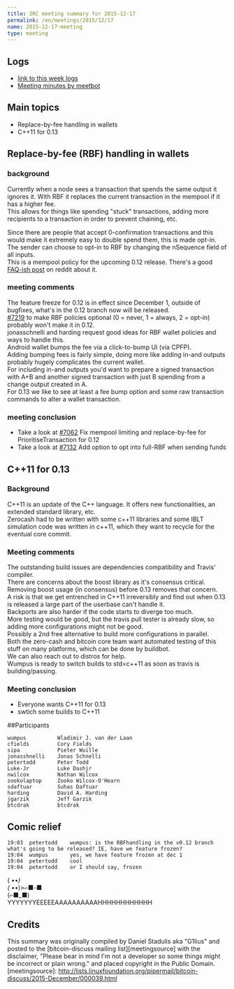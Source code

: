 ```yaml
---
title: IRC meeting summary for 2015-12-17
permalink: /en/meetings/2015/12/17
name: 2015-12-17-meeting
type: meeting
---
```

## Logs

- [link to this week logs](http://bitcoinstats.com/irc/bitcoin-dev/logs/2015/12/17#l1450378915.0)  
- [Meeting minutes by meetbot](http://www.erisian.com.au/meetbot/bitcoin-dev/2015/bitcoin-dev.2015-12-17-19.01.html) 

## Main topics  

- Replace-by-fee handling in wallets   
- C++11 for 0.13

## Replace-by-fee (RBF) handling in wallets

### background  

Currently when a node sees a transaction that spends the same output it ignores it. With RBF it replaces the current transaction in the mempool if it has a higher fee.   
This allows for things like spending "stuck" transactions, adding more recipients to a transaction in order to prevent chaining, etc.  

Since there are people that accept 0-confirmation transactions and this would make it extremely easy to double spend them, this is made opt-in.  
The sender can choose to opt-in to RBF by changing the nSequence field of all inputs.   
This is a mempool policy for the upcoming 0.12 release.
There's a good [FAQ-ish post](https://np.reddit.com/r/Bitcoin/comments/3urm8o/optin_rbf_is_misunderstood_ask_questions_about_it/) on reddit about it.

### meeting comments

The feature freeze for 0.12 is in effect since December 1, outside of bugfixes, what's in the 0.12 branch now will be released.  
[#7219](https://github.com/bitcoin/bitcoin/pull/7219) to make RBF policies optional (0 = never, 1 = always, 2 = opt-in) probably won't make it in 0.12.  
jonasschnelli and harding request good ideas for RBF wallet policies and ways to handle this.  
Android wallet bumps the fee via a click-to-bump UI (via CPFP).  
Adding bumping fees is fairly simple, doing more like adding in-and outputs probably hugely complicates the current wallet.  
For including in-and outputs you'd want to prepare a signed transaction with A+B and another signed transaction with just B spending from a change output created in A.  
For 0.13 we like to see at least a fee bump option and some raw transaction commands to alter a wallet transaction.  

### meeting conclusion  

- Take a look at [#7062](https://github.com/bitcoin/bitcoin/pull/7062) Fix mempool limiting and replace-by-fee for PrioritiseTransaction for 0.12  
- Take a look at [#7132](https://github.com/bitcoin/bitcoin/pull/7132) Add option to opt into full-RBF when sending funds

## C++11 for 0.13

### Background

C++11 is an update of the C++ language. It offers new functionalities, an extended standard library, etc.  
Zerocash had to be written with some c++11 libraries and some IBLT simulation code was written in c++11, which they want to recycle for the eventual core commit.  

### Meeting comments

The outstanding build issues are dependencies compatibility and Travis' compiler.  
There are concerns about the boost library as it's consensus critical. Removing boost usage (in consensus) before 0.13 removes that concern.  
A risk is that we get entrenched in C++11 irreversibly and find out when 0.13 is released a large part of the userbase can't handle it.  
Backports are also harder if the code starts to diverge too much.  
More testing would be good, but the travis pull tester is already slow, so adding more configurations might not be good.  
Possibly a 2nd free alternative to build more configurations in parallel.  
Both the zero-cash and bitcoin core team want automated testing of this stuff on many platforms, which can be done by buildbot.   
We can also reach out to distros for help.    
Wumpus is ready to switch builds to std=c++11 as soon as travis is building/passing.  

### Meeting conclusion

- Everyone wants C++11 for 0.13  
- swtich some builds to C++11

##Participants

    wumpus          Wladimir J. van der Laan 
    cfields         Cory Fields  
    sipa            Pieter Wuille  
    jonasshnelli    Jonas Schnelli  
    petertodd       Peter Todd  
    Luke-Jr         Luke Dashjr  
    nwilcox         Nathan Wilcox     
    zookolaptop     Zooko Wilcox-O'Hearn  
    sdaftuar        Suhas Daftuar  
    harding         David A. Harding  
    jgarzik         Jeff Garzik  
    btcdrak         btcdrak  

## Comic relief

    19:03  petertodd    wumpus: is the RBFhandling in the v0.12 branch what's going to be released? IE, have we feature frozen?  
    19:04  wumpus       yes, we have feature frozen at dec 1  
    19:04  petertodd    cool  
    19:04  petertodd    or I should say, frozen  

( •_•)  
( •_•)>⌐■-■  
 ﻿(⌐■_■)  
YYYYYYYEEEEEAAAAAAAAAAHHHHHHHHHHHH

## Credits

This summary was originally compiled by Daniel Stadulis aka "G1lius" and posted to the [bitcoin-discuss mailing list][meetingsource] with the disclaimer, "Please bear in mind I'm not a developer so some things might be incorrect or plain wrong." and placed copyright in the Public Domain.
[meetingsource]: http://lists.linuxfoundation.org/pipermail/bitcoin-discuss/2015-December/000039.html
